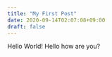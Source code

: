 ```yaml
---
title: "My First Post"
date: 2020-09-14T02:07:08+09:00
draft: false
---
```


Hello World!
Hello how are you?
